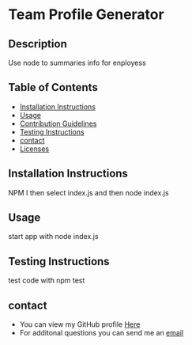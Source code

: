# Team Profile Generator

## Description

Use node to summaries info for enployess

## Table of Contents

- [Installation Instructions](#installation-instructions)
- [Usage](#usage)
- [Contribution Guidelines](#contribution-guidelines)
- [Testing Instructions](#testing-instructions)
- [contact](#contact)
- [Licenses](#licenses)

## Installation Instructions

NPM I then select index.js and then node index.js

## Usage

start app with node index.js

## Testing Instructions

test code with npm test

## contact

- You can view my GitHub profile [Here](https://github.com/davg1700)
- For additonal questions you can send me an [email](mailto:N/a)
